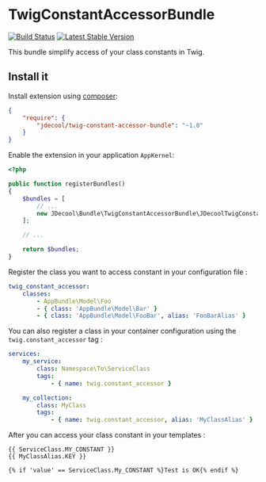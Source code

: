 # TwigConstantAccessorBundle

[![Build Status](https://travis-ci.org/jdecool/TwigConstantAccessorBundle.svg?branch=master)](https://travis-ci.org/jdecool/TwigConstantAccessorBundle)
[![Latest Stable Version](https://poser.pugx.org/jdecool/twig-constant-accessor-bundle/v/stable.png)](https://packagist.org/packages/jdecool/twig-constant-accessor-bundle)

This bundle simplify access of your class constants in Twig.

## Install it

Install extension using [composer](https://getcomposer.org):

```json
{
    "require": {
        "jdecool/twig-constant-accessor-bundle": "~1.0"
    }
}
```

Enable the extension in your application `AppKernel`:

```php
<?php

public function registerBundles()
{
    $bundles = [
        // ...
        new JDecool\Bundle\TwigConstantAccessorBundle\JDecoolTwigConstantAccessorBundle(),
    ];

    // ...

    return $bundles;
}
```

Register the class you want to access constant in your configuration file :

```yaml
twig_constant_accessor:
    classes:
        - AppBundle\Model\Foo
        - { class: 'AppBundle\Model\Bar' }
        - { class: 'AppBundle\Model\FooBar', alias: 'FooBarAlias' }
```

You can also register a class in your container configuration using the `twig.constant_accessor` tag :

```yaml
services:
    my_service:
        class: Namespace\To\ServiceClass
        tags:
            - { name: twig.constant_accessor }

    my_collection:
        class: MyClass
        tags:
            - { name: twig.constant_accessor, alias: 'MyClassAlias' }
```

After you can access your class constant in your templates :

```twig
{{ ServiceClass.MY_CONSTANT }}
{{ MyClassAlias.KEY }}

{% if 'value' == ServiceClass.My_CONSTANT %}Test is OK{% endif %}
```
